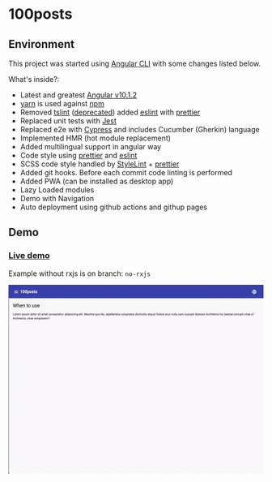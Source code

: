 # 100posts

## Environment

This project was started using [Angular CLI](https://github.com/angular/angular-cli/blob/master/README.md) with some changes listed below.

What's inside?:

- Latest and greatest [Angular v10.1.2](https://angular.io)
- [yarn](https://classic.yarnpkg.com) is used against [npm](https://www.npmjs.com)
- Removed [tslint](https://palantir.github.io/tslint) ([deprecated](https://medium.com/palantir/tslint-in-2019-1a144c2317a9)) added [eslint](https://eslint.org) with [prettier](https://prettier.io)
- Replaced unit tests with [Jest](https://jestjs.io)
- Replaced e2e with [Cypress](https://www.cypress.io) and includes Cucumber (Gherkin) language
- Implemented HMR (hot module replacement)
- Added multilingual support in angular way
- Code style using [prettier](https://prettier.io) and [eslint](https://eslint.org)
- SCSS code style handled by [StyleLint](https://stylelint.io) + [prettier](https://prettier.io)
- Added git hooks. Before each commit code linting is performed
- Added PWA (can be installed as desktop app)
- Lazy Loaded modules
- Demo with Navigation
- Auto deployment using github actions and githup pages

## Demo

### [Live demo](https://fdiskas.github.io/100posts)

Example without rxjs is on branch: `no-rxjs`

![demo](src/assets/demo.gif)

